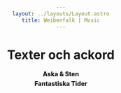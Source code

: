 ```yaml
---
layout: ../layouts/Layout.astro
title: Weibenfalk | Music
---
```


# Texter och ackord

<a href="/musik/aska_sten">Aska & Sten</a>

<a href="/musik/fantastiska_tider">Fantastiska Tider</a>

<style>
  html {
    text-align: center;
  }

  a {
    text-decoration: none;
    font-weight: 800;
    color: var(--color-text-light);  
  }

  p {
    margin: 5px 0;
  }
  html.dark a {
    color: var(--color-text-dark);
  }
</style>
